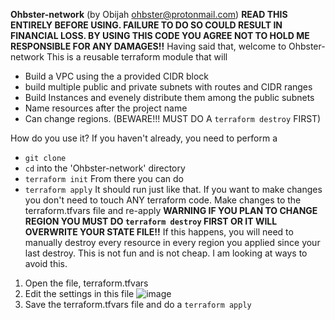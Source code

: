 **Ohbster-network** (by Obijah ohbster@protonmail.com)
**READ THIS ENTIRELY BEFORE USING. FAILURE TO DO SO COULD RESULT IN FINANCIAL LOSS. BY USING THIS CODE YOU AGREE NOT TO HOLD ME RESPONSIBLE FOR ANY DAMAGES!!**
Having said that, welcome to Ohbster-network
This is a reusable terraform module that will
- Build a VPC using the a provided CIDR block
- build multiple public and private subnets with routes and CIDR ranges
- Build Instances and evenely distribute them among the public subnets
- Name resources after the project name
- Can change regions. (BEWARE!!! MUST DO A `terraform destroy` FIRST)

How do you use it?
  If you haven't already, you need to perform a 
  - `git clone`
  - `cd` into the 'Ohbster-network' directory
  - `terraform init`
  From there you can do
  - `terraform apply`
It should run just like that. If you want to make changes you don't need to touch ANY terraform code. Make changes to the terraform.tfvars file and re-apply
**WARNING IF YOU PLAN TO CHANGE REGION YOU MUST DO `terraform destroy` FIRST OR IT WILL OVERWRITE YOUR STATE FILE!!**
  If this happens, you will need to manually destroy every resource in every region you applied since your last destroy.
  This is not fun and is not cheap. I am looking at ways to avoid this.
  1) Open the file, terraform.tfvars
  2) Edit the settings in this file ![image](https://github.com/ohbster/Ohbster-network/assets/96074979/d733460d-b84c-4eec-8543-b0312f6cc85d)
  3) Save the terraform.tfvars file and do a `terraform apply`


